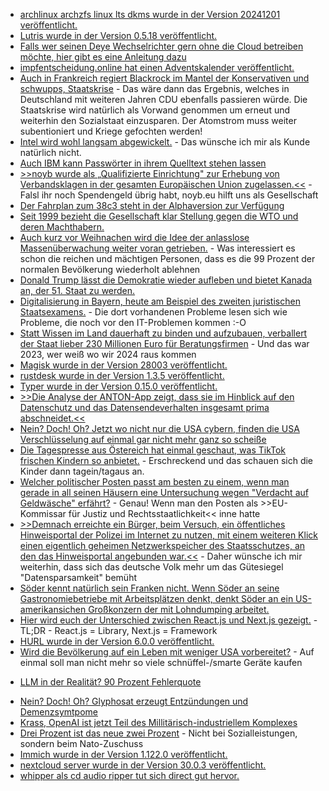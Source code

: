 * [archlinux archzfs linux lts dkms wurde in der Version 20241201 veröffentlicht.](https://github.com/stevleibelt/arch-linux-live-cd-iso-with-zfs/releases/tag/20241201)
* [Lutris wurde in der Version 0.5.18 veröffentlicht.](https://www.phoronix.com/news/Lutris-0.5.18-Released)
* [Falls wer seinen Deye Wechselrichter gern ohne die Cloud betreiben möchte, hier gibt es eine Anleitung dazu](https://github.com/apex1302/cloudlessDeye)
* [impfentscheidung.online hat einen Adventskalender veröffentlicht.](https://impfentscheidung.online/adventskalender_2024/)
* [Auch in Frankreich regiert Blackrock im Mantel der Konservativen und schwupps, Staatskrise](https://blog.fefe.de/?ts=99b0d531) - Das wäre dann das Ergebnis, welches in Deutschland mit weiteren Jahren CDU ebenfalls passieren würde. Die Staatskrise wird natürlich als Vorwand genommen um erneut und weiterhin den Sozialstaat einzusparen. Der Atomstrom muss weiter subentioniert und Kriege gefochten werden!
* [Intel wird wohl langsam abgewickelt.](https://blog.fefe.de/?ts=99b37f32) - Das wünsche ich mir als Kunde natürlich nicht.
* [Auch IBM kann Passwörter in ihrem Quelltext stehen lassen](https://blog.fefe.de/?ts=99b303d4)
* [>>noyb wurde als „Qualifizierte Einrichtung" zur Erhebung von Verbandsklagen in der gesamten Europäischen Union zugelassen.<<](https://noyb.eu/de/noyb-now-qualified-bring-collective-redress-actions) - Falsl ihr noch Spendengeld übrig habt, noyb.eu hilft uns als Gesellschaft
* [Der Fahrplan zum 38c3 steht in der Alphaversion zur Verfügung](https://fahrplan.events.ccc.de/congress/2024/fahrplan/schedule/)
* [Seit 1999 bezieht die Gesellschaft klar Stellung gegen die WTO und deren Machthabern.](https://katika-kuehnreich.com/blog/2024/12/02/vor-25-jahren-die-schlacht-von-seattle/)
* [Auch kurz vor Weihnachen wird die Idee der anlasslose Massenüberwachung weiter voran getrieben.](https://netzpolitik.org/2024/anlasslose-massenueberwachung-niederlaendische-regierung-klar-gegen-chatkontrolle/) - Was interessiert es schon die reichen und mächtigen Personen, dass es die 99 Prozent der normalen Bevölkerung wiederholt ablehnen
* [Donald Trump lässt die Demokratie wieder aufleben und bietet Kanada an, der 51. Staat zu werden.](https://blog.fefe.de/?ts=99b1421e)
* [Digitalisierung in Bayern, heute am Beispiel des zweiten juristischen Staatsexamens.](https://blog.fefe.de/?ts=99b1b24a) - Die dort vorhandenen Probleme lesen sich wie Probleme, die noch vor den IT-Problemen kommen :-O
* [Statt Wissen im Land dauerhaft zu binden und aufzubauen, verballert der Staat lieber 230 Millionen Euro für Beratungsfirmen](https://blog.fefe.de/?ts=99b1e6a1) - Und das war 2023, wer weiß wo wir 2024 raus kommen
* [Magisk wurde in der Version 28003 veröffentlicht.](https://github.com/topjohnwu/Magisk/releases/tag/canary-28003)
* [rustdesk wurde in der Version 1.3.5 veröffentlicht.](https://github.com/rustdesk/rustdesk/releases/tag/1.3.5)
* [Typer wurde in der Version 0.15.0 veröffentlicht.](https://github.com/fastapi/typer/releases/tag/0.15.0)
* [>>Die Analyse der ANTON-App zeigt, dass sie im Hinblick auf den Datenschutz und das Datensendeverhalten insgesamt prima abschneidet.<<](https://www.kuketz-blog.de/anton-datenschutzfreundlich-und-verantwortungsbewusst-schul-apps-teil-3/)
* [Nein? Doch! Oh? Jetzt wo nicht nur die USA cybern, finden die USA Verschlüsselung auf einmal gar nicht mehr ganz so scheiße](https://blog.fefe.de/?ts=99ae7750)
* [Die Tagespresse aus Östereich hat einmal geschaut, was TikTok frischen Kindern so anbietet.](https://blog.fefe.de/?ts=99ae4e49) - Erschreckend und das schauen sich die Kinder dann tagein/tagaus an.
* [Welcher politischer Posten passt am besten zu einem, wenn man gerade in all seinen Häusern eine Untersuchung wegen "Verdacht auf Geldwäsche" erfährt?](https://blog.fefe.de/?ts=99ae9609) - Genau! Wenn man den Posten als >>EU-Kommissar für Justiz und Rechtsstaatlichkeit<< inne hatte
* [>>Demnach erreichte ein Bürger, beim Versuch, ein öffentliches Hinweisportal der Polizei im Internet zu nutzen, mit einem weiteren Klick einen eigentlich geheimen Netzwerkspeicher des Staatsschutzes, an den das Hinweisportal angebunden war.<<](https://blog.fefe.de/?ts=99aeee0b) - Daher wünsche ich mir weiterhin, dass sich das deutsche Volk mehr um das Gütesiegel "Datensparsamkeit" bemüht
* [Söder kennt natürlich sein Franken nicht. Wenn Söder an seine Gastronomiebetriebe mit Arbeitsplätzen denkt, denkt Söder an ein US-amerikansichen Großkonzern der mit Lohndumping arbeitet.](https://blog.fefe.de/?ts=99aeeb66)
* [Hier wird euch der Unterschied zwischen React.js und Next.js gezeigt.](https://www.freecodecamp.org/news/nextjs-vs-react-differences/) - TL;DR - React.js = Library, Next.js = Framework
* [HURL wurde in der Version 6.0.0 veröffentlicht.](https://lwn.net/Articles/1000726/)
* [Wird die Bevölkerung auf ein Leben mit weniger USA vorbereitet?](https://blog.fefe.de/?ts=99af0a09) - Auf einmal soll man nicht mehr so viele schnüffel-/smarte Geräte kaufen
+ [LLM in der Realität? 90 Prozent Fehlerquote](https://blog.fefe.de/?ts=99af57af)
* [Nein? Doch! Oh? Glyphosat erzeugt Entzündungen und Demenzsymtpome](https://blog.fefe.de/?ts=99af5189)
* [Krass, OpenAI ist jetzt Teil des Millitärisch-industriellem Komplexes](https://blog.fefe.de/?ts=99af50aa)
* [Drei Prozent ist das neue zwei Prozent](https://blog.fefe.de/?ts=99af50ca) - Nicht bei Sozialleistungen, sondern beim Nato-Zuschuss
* [Immich wurde in der Version 1.122.0 veröffentlicht.](https://github.com/immich-app/immich/releases/tag/v1.122.0)
* [nextcloud server wurde in der Version 30.0.3 veröffentlicht.](https://github.com/nextcloud/server/releases/tag/v30.0.3)
* [whipper als cd audio ripper tut sich direct gut hervor.](https://github.com/whipper-team/whipper/)
